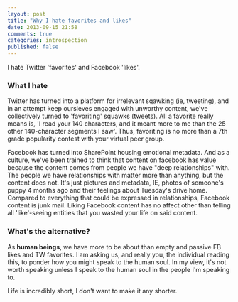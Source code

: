 ```yaml
---
layout: post
title: "Why I hate favorites and likes"
date: 2013-09-15 21:58
comments: true
categories: introspection
published: false
---
```


I hate Twitter 'favorites' and Facebook 'likes'.

### What I hate

Twitter has turned into a platform for irrelevant sqawking (ie, tweeting), and in an attempt keep oursleves engaged with unworthy content, we've collectively turned to 'favoriting' squawks (tweets). All a favorite really means is, 'I read your 140 characters, and it meant more to me than the 25 other 140-character segments I saw'. Thus, favoriting is no more than a 7th grade popularity contest with your virtual peer group.

Facebook has turned into SharePoint housing emotional metadata. And as a culture, we've been trained to think that content on facebook has value because the content comes from people we have "deep relationships" with. The people we have relationships with matter more than anything, but the content does not. It's just pictures and metadata, IE, photos of someone's puppy 4 months ago and their feelings about Tuesday's drive home. Compared to everything that could be expressed in relationships, Facebook content is junk mail. Liking Facebook content has no affect other than telling all 'like'-seeing entities that you wasted your life on said content.

### What's the alternative?

As __human beings__, we have more to be about than empty and passive FB likes and TW favorites. I am asking us, and really you, the individual reading this, to ponder how you might speak to the human soul. In my view, it's not worth speaking unless I speak to the human soul in the people I'm speaking to.

Life is incredibly short, I don't want to make it any shorter.
